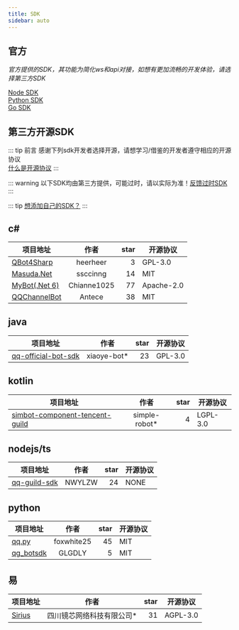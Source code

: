 ```yaml
---
title: SDK
sidebar: auto
---
```


 ## 官方
*官方提供的SDK，其功能为简化ws和api对接，如想有更加流畅的开发体验，请选择第三方SDK*

[Node SDK](https://bot.q.qq.com/wiki/develop/nodesdk/)  
[Python SDK](https://bot.q.qq.com/wiki/develop/pythonsdk/)  
[Go SDK](https://pkg.go.dev/github.com/tencent-connect/botgo)

<h2>第三方开源SDK</h2>

::: tip 前言
感谢下列sdk开发者选择开源，请想学习/借鉴的开发者遵守相应的开源协议  
[什么是开源协议](/docs/third/open_source_protocol.html)
:::

::: warning
以下SDK均由第三方提供，可能过时，请以实际为准！[反馈过时SDK](/about/contact.html#反馈)
:::

::: tip
[想添加自己的SDK？](/about/contact.html#sdk)
:::

 ## c#

| 项目地址 | 作者 | star | 开源协议 |
| ------- |:----:| ----:| -------- |
| [QBot4Sharp](https://github.com/heerheer/QBot4Sharp) | heerheer | 3 | GPL-3.0 |
| [Masuda.Net](https://github.com/ssccinng/Masuda.Net) | ssccinng | 14 | MIT |
| [MyBot(.Net 6)](https://github.com/Chianne1025/QQChannelFramework) | Chianne1025 | 77 | Apache-2.0 |
| [QQChannelBot](https://github.com/Antecer/QQChannelBot) | Antece | 38 | MIT |

 ## java

| 项目地址 | 作者 | star | 开源协议 |
| ------- |:----:| ----:| -------- |
| [qq-official-bot-sdk](https://github.com/xiaoye-bot/qq-official-bot-sdk) | xiaoye-bot* | 23 | GPL-3.0 |

 ## kotlin

| 项目地址 | 作者 | star | 开源协议 |
| ------- |:----:| ----:| -------- |
| [simbot-component-tencent-guild](https://github.com/simple-robot/simbot-component-tencent-guild) | simple-robot* | 4 | LGPL-3.0

 ## nodejs/ts

| 项目地址 | 作者 | star | 开源协议 |
| ------- |:----:| ----:| -------- |
| [qq-guild-sdk](https://github.com/NWYLZW/qq-guild-sdk) | NWYLZW | 24 | NONE |

 ## python

| 项目地址 | 作者 | star | 开源协议 |
| ------- |:----:| ----:| -------- |
| [qq.py](https://github.com/foxwhite25/qq.py) | foxwhite25 | 45 | MIT |
| [qg_botsdk](https://github.com/GLGDLY/qg_botsdk) | GLGDLY | 5 | MIT |

 ## 易
 
| 项目地址 | 作者 | star | 开源协议 |
| ------- |:----:| ----:| -------- |
| [Sirius](https://gitee.com/sichuan-mirror-core-network/sirius-bot) | 四川镜芯网络科技有限公司* | 31 | AGPL-3.0 |
